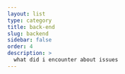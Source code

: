 ```yaml
---
layout: list
type: category
title: back-end
slug: backend
sidebar: false
order: 4
description: >
  what did i encounter about issues
---
```

